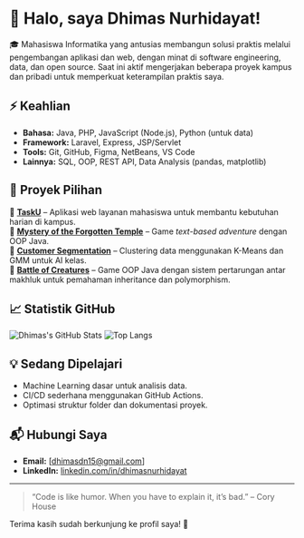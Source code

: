 # 👋 Halo, saya Dhimas Nurhidayat!

🎓 Mahasiswa Informatika yang antusias membangun solusi praktis melalui pengembangan aplikasi dan web, dengan minat di software engineering, data, dan open source. Saat ini aktif mengerjakan beberapa proyek kampus dan pribadi untuk memperkuat keterampilan praktis saya.

## ⚡ Keahlian
- **Bahasa:** Java, PHP, JavaScript (Node.js), Python (untuk data)
- **Framework:** Laravel, Express, JSP/Servlet
- **Tools:** Git, GitHub, Figma, NetBeans, VS Code
- **Lainnya:** SQL, OOP, REST API, Data Analysis (pandas, matplotlib)

## 🚀 Proyek Pilihan
🌟 **[TaskU](https://github.com/dhimasnurhidayat/tasku-webapp)** – Aplikasi web layanan mahasiswa untuk membantu kebutuhan harian di kampus.  
🌟 **[Mystery of the Forgotten Temple](https://github.com/dhimasnurhidayat/mystery-temple-java)** – Game *text-based adventure* dengan OOP Java.  
🌟 **[Customer Segmentation](https://github.com/dhimasnurhidayat/customer-segmentation-ai)** – Clustering data menggunakan K-Means dan GMM untuk AI kelas.  
🌟 **[Battle of Creatures](https://github.com/dhimasnurhidayat/battle-of-creatures-oop)** – Game OOP Java dengan sistem pertarungan antar makhluk untuk pemahaman inheritance dan polymorphism.

## 📈 Statistik GitHub
![Dhimas's GitHub Stats](https://github-readme-stats.vercel.app/api?username=dhimasnurhidayat&show_icons=true&theme=radical)
![Top Langs](https://github-readme-stats.vercel.app/api/top-langs/?username=dhimasnurhidayat&layout=compact&theme=radical)

## 💡 Sedang Dipelajari
- Machine Learning dasar untuk analisis data.
- CI/CD sederhana menggunakan GitHub Actions.
- Optimasi struktur folder dan dokumentasi proyek.

## 📬 Hubungi Saya
- **Email:** [dhimasdn15@gmail.com]
- **LinkedIn:** [linkedin.com/in/dhimasnurhidayat](https://www.linkedin.com/in/dhimas-nurhidayat-4964a528a/)

---

> “Code is like humor. When you have to explain it, it’s bad.” – Cory House

Terima kasih sudah berkunjung ke profil saya! 🌻
